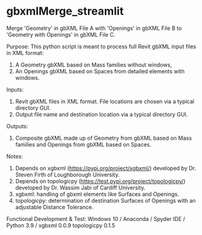 # gbxmlMerge_streamlit
Merge 'Geometry' in gbXML File A with 'Openings' in gbXML File B to 'Geometry with Openings' in gbXML File C.

Purpose: This python script is meant to process full Revit gbXML input files in XML format:
1. A Geometry gbXML based on Mass families without windows,
2. An Openings gbXML based on Spaces from detailed elements with windows.

Inputs:
1. Revit gbXML files in XML format. File locations are chosen via a typical directory GUI.
2. Output file name and destination location via a typical directory GUI.


Outputs:
1. Composite gbXML made up of Geometry from gbXML based on Mass families and Openings from gbXML based on Spaces.


Notes:
1. Depends on xgbxml (https://pypi.org/project/xgbxml/) developed by Dr. Steven Firth of Loughborough University.
2. Depends on topologicpy (https://test.pypi.org/project/topologicpy/) developed by Dr. Wassim Jabi of Cardiff University.
3. xgbxml: handling of gbxml elements like Surfaces and Openings.
4. topologicpy: determination of destination Surfaces of Openings with an adjustable Distance Tolerance.


Functional Development & Test:
  Windows 10 /
  Anaconda / Spyder IDE / Python 3.9 /
  xgbxml 0.0.9
  topologicpy 0.1.5
